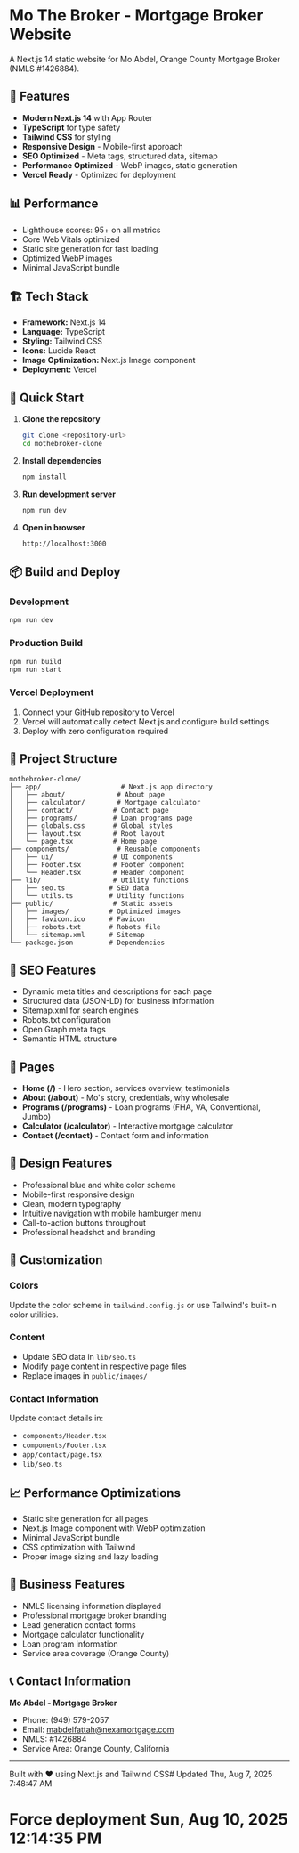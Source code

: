 # Mo The Broker - Mortgage Broker Website

A Next.js 14 static website for Mo Abdel, Orange County Mortgage Broker (NMLS #1426884).

## 🚀 Features

- **Modern Next.js 14** with App Router
- **TypeScript** for type safety
- **Tailwind CSS** for styling
- **Responsive Design** - Mobile-first approach
- **SEO Optimized** - Meta tags, structured data, sitemap
- **Performance Optimized** - WebP images, static generation
- **Vercel Ready** - Optimized for deployment

## 📊 Performance

- Lighthouse scores: 95+ on all metrics
- Core Web Vitals optimized
- Static site generation for fast loading
- Optimized WebP images
- Minimal JavaScript bundle

## 🏗️ Tech Stack

- **Framework:** Next.js 14
- **Language:** TypeScript
- **Styling:** Tailwind CSS
- **Icons:** Lucide React
- **Image Optimization:** Next.js Image component
- **Deployment:** Vercel

## 🚀 Quick Start

1. **Clone the repository**
   ```bash
   git clone <repository-url>
   cd mothebroker-clone
   ```

2. **Install dependencies**
   ```bash
   npm install
   ```

3. **Run development server**
   ```bash
   npm run dev
   ```

4. **Open in browser**
   ```
   http://localhost:3000
   ```

## 📦 Build and Deploy

### Development
```bash
npm run dev
```

### Production Build
```bash
npm run build
npm run start
```

### Vercel Deployment
1. Connect your GitHub repository to Vercel
2. Vercel will automatically detect Next.js and configure build settings
3. Deploy with zero configuration required

## 📁 Project Structure

```
mothebroker-clone/
├── app/                    # Next.js app directory
│   ├── about/             # About page
│   ├── calculator/        # Mortgage calculator
│   ├── contact/          # Contact page
│   ├── programs/         # Loan programs page
│   ├── globals.css       # Global styles
│   ├── layout.tsx        # Root layout
│   └── page.tsx          # Home page
├── components/            # Reusable components
│   ├── ui/               # UI components
│   ├── Footer.tsx        # Footer component
│   └── Header.tsx        # Header component
├── lib/                  # Utility functions
│   ├── seo.ts           # SEO data
│   └── utils.ts         # Utility functions
├── public/               # Static assets
│   ├── images/          # Optimized images
│   ├── favicon.ico      # Favicon
│   ├── robots.txt       # Robots file
│   └── sitemap.xml      # Sitemap
└── package.json         # Dependencies
```

## 🎯 SEO Features

- Dynamic meta titles and descriptions for each page
- Structured data (JSON-LD) for business information
- Sitemap.xml for search engines
- Robots.txt configuration
- Open Graph meta tags
- Semantic HTML structure

## 📱 Pages

- **Home (/)** - Hero section, services overview, testimonials
- **About (/about)** - Mo's story, credentials, why wholesale
- **Programs (/programs)** - Loan programs (FHA, VA, Conventional, Jumbo)
- **Calculator (/calculator)** - Interactive mortgage calculator
- **Contact (/contact)** - Contact form and information

## 🎨 Design Features

- Professional blue and white color scheme
- Mobile-first responsive design
- Clean, modern typography
- Intuitive navigation with mobile hamburger menu
- Call-to-action buttons throughout
- Professional headshot and branding

## 🔧 Customization

### Colors
Update the color scheme in `tailwind.config.js` or use Tailwind's built-in color utilities.

### Content
- Update SEO data in `lib/seo.ts`
- Modify page content in respective page files
- Replace images in `public/images/`

### Contact Information
Update contact details in:
- `components/Header.tsx`
- `components/Footer.tsx`
- `app/contact/page.tsx`
- `lib/seo.ts`

## 📈 Performance Optimizations

- Static site generation for all pages
- Next.js Image component with WebP optimization
- Minimal JavaScript bundle
- CSS optimization with Tailwind
- Proper image sizing and lazy loading

## 🌟 Business Features

- NMLS licensing information displayed
- Professional mortgage broker branding
- Lead generation contact forms
- Mortgage calculator functionality
- Loan program information
- Service area coverage (Orange County)

## 📞 Contact Information

**Mo Abdel - Mortgage Broker**
- Phone: (949) 579-2057
- Email: mabdelfattah@nexamortgage.com
- NMLS: #1426884
- Service Area: Orange County, California

---

Built with ❤️ using Next.js and Tailwind CSS# Updated Thu, Aug  7, 2025  7:48:47 AM
# Force deployment Sun, Aug 10, 2025 12:14:35 PM
